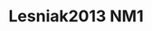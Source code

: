 # Lesniak2013 NM1
<a name="material" />
<script type="application/ld+json">

  {
    "@context": "https://schema.org/",
    "@type": "ChemicalSubstance",
    "http://purl.org/dc/terms/conformsTo":
      {
        "@type": "CreativeWork",
        "@id": "https://bioschemas.org/profiles/ChemicalSubstance/0.4-RELEASE/"
      },
    "@id": "https://egonw.github.io/nanowiki/nanowiki296.html#material",
    "name": "Lesniak2013 NM1",
    "sameAs: "http://127.0.0.1/mediawiki/index.php/Special:URIResolver/Lesniak2013_NM1"
  }
</script>

